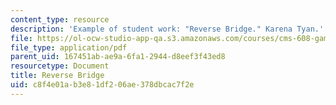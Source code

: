 ```yaml
---
content_type: resource
description: 'Example of student work: "Reverse Bridge." Karena Tyan.'
file: https://ol-ocw-studio-app-qa.s3.amazonaws.com/courses/cms-608-game-design-spring-2008/c8f4e01ab3e81df206ae378dbcac7f2e_tyan2.pdf
file_type: application/pdf
parent_uid: 167451ab-ae9a-6fa1-2944-d8eef3f43ed8
resourcetype: Document
title: Reverse Bridge
uid: c8f4e01a-b3e8-1df2-06ae-378dbcac7f2e
---
```

